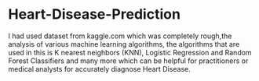 # Heart-Disease-Prediction
I had used dataset from kaggle.com which was completely rough,the analysis of various machine learning algorithms, the algorithms that are used in this is K nearest neighbors (KNN), Logistic Regression and Random Forest Classifiers and many more which can be helpful for practitioners or medical analysts for accurately diagnose Heart Disease.  
